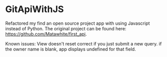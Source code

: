 # GitApiWithJS
Refactored my find an open source project app with using Javascript instead of Python. The original project can be found here: https://github.com/Matawhite/first_api.

Known issues:
View doesn't reset correct if you just submit a new query.
if the owner name is blank, app displays undefined for that field.
